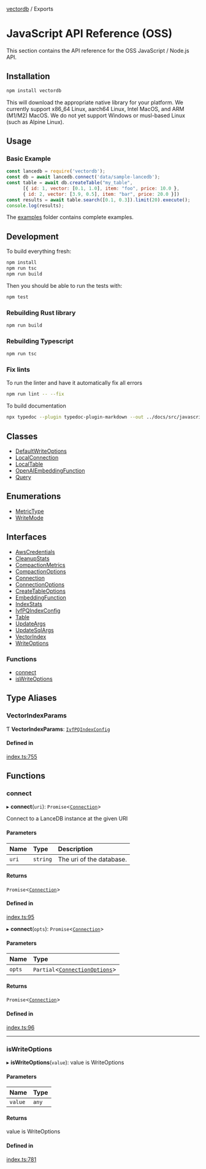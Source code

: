 [vectordb](README.md) / Exports

# JavaScript API Reference (OSS)

This section contains the API reference for the OSS JavaScript / Node.js API.

## Installation

```bash
npm install vectordb
```

This will download the appropriate native library for your platform. We currently
support x86_64 Linux, aarch64 Linux, Intel MacOS, and ARM (M1/M2) MacOS. We do not
yet support Windows or musl-based Linux (such as Alpine Linux).

## Usage

### Basic Example

```javascript
const lancedb = require('vectordb');
const db = await lancedb.connect('data/sample-lancedb');
const table = await db.createTable("my_table",
      [{ id: 1, vector: [0.1, 1.0], item: "foo", price: 10.0 },
      { id: 2, vector: [3.9, 0.5], item: "bar", price: 20.0 }])
const results = await table.search([0.1, 0.3]).limit(20).execute();
console.log(results);
```

The [examples](../examples/index.md) folder contains complete examples.

## Development

To build everything fresh:

```bash
npm install
npm run tsc
npm run build
```

Then you should be able to run the tests with:

```bash
npm test
```

### Rebuilding Rust library

```bash
npm run build
```

### Rebuilding Typescript

```bash
npm run tsc
```

### Fix lints

To run the linter and have it automatically fix all errors

```bash
npm run lint -- --fix
```

To build documentation

```bash
npx typedoc --plugin typedoc-plugin-markdown --out ../docs/src/javascript src/index.ts
```

## Classes

- [DefaultWriteOptions](classes/DefaultWriteOptions.md)
- [LocalConnection](classes/LocalConnection.md)
- [LocalTable](classes/LocalTable.md)
- [OpenAIEmbeddingFunction](classes/OpenAIEmbeddingFunction.md)
- [Query](classes/Query.md)

## Enumerations

- [MetricType](enums/MetricType.md)
- [WriteMode](enums/WriteMode.md)

## Interfaces

- [AwsCredentials](interfaces/AwsCredentials.md)
- [CleanupStats](interfaces/CleanupStats.md)
- [CompactionMetrics](interfaces/CompactionMetrics.md)
- [CompactionOptions](interfaces/CompactionOptions.md)
- [Connection](interfaces/Connection.md)
- [ConnectionOptions](interfaces/ConnectionOptions.md)
- [CreateTableOptions](interfaces/CreateTableOptions.md)
- [EmbeddingFunction](interfaces/EmbeddingFunction.md)
- [IndexStats](interfaces/IndexStats.md)
- [IvfPQIndexConfig](interfaces/IvfPQIndexConfig.md)
- [Table](interfaces/Table.md)
- [UpdateArgs](interfaces/UpdateArgs.md)
- [UpdateSqlArgs](interfaces/UpdateSqlArgs.md)
- [VectorIndex](interfaces/VectorIndex.md)
- [WriteOptions](interfaces/WriteOptions.md)

### Functions

- [connect](modules.md#connect)
- [isWriteOptions](modules.md#iswriteoptions)

## Type Aliases

### VectorIndexParams

Ƭ **VectorIndexParams**: [`IvfPQIndexConfig`](interfaces/IvfPQIndexConfig.md)

#### Defined in

[index.ts:755](https://github.com/lancedb/lancedb/blob/7856a94/node/src/index.ts#L755)

## Functions

### connect

▸ **connect**(`uri`): `Promise`\<[`Connection`](interfaces/Connection.md)\>

Connect to a LanceDB instance at the given URI

#### Parameters

| Name | Type | Description |
| :------ | :------ | :------ |
| `uri` | `string` | The uri of the database. |

#### Returns

`Promise`\<[`Connection`](interfaces/Connection.md)\>

#### Defined in

[index.ts:95](https://github.com/lancedb/lancedb/blob/7856a94/node/src/index.ts#L95)

▸ **connect**(`opts`): `Promise`\<[`Connection`](interfaces/Connection.md)\>

#### Parameters

| Name | Type |
| :------ | :------ |
| `opts` | `Partial`\<[`ConnectionOptions`](interfaces/ConnectionOptions.md)\> |

#### Returns

`Promise`\<[`Connection`](interfaces/Connection.md)\>

#### Defined in

[index.ts:96](https://github.com/lancedb/lancedb/blob/7856a94/node/src/index.ts#L96)

___

### isWriteOptions

▸ **isWriteOptions**(`value`): value is WriteOptions

#### Parameters

| Name | Type |
| :------ | :------ |
| `value` | `any` |

#### Returns

value is WriteOptions

#### Defined in

[index.ts:781](https://github.com/lancedb/lancedb/blob/7856a94/node/src/index.ts#L781)
